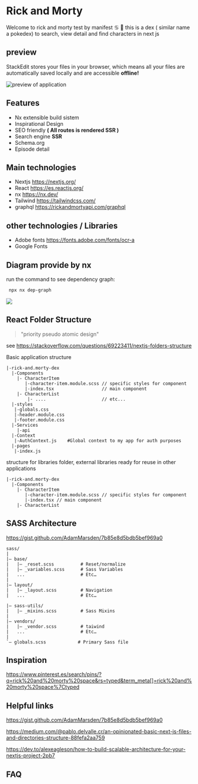 # Rick and Morty 

Welcome to rick and morty test by manifest ♋ 🌙 this is a dex ( similar name a pokedex) to search, view detail and find characters in next js


## preview

StackEdit stores your files in your browser, which means all your files are automatically saved locally and are accessible **offline!**

![preview of application](https://i.imgur.com/Sn6qlIB.png)

## Features

- Nx extensible build sistem
- Inspirational Design
- SEO friendly **( All routes is rendered SSR )**
- Search engine **SSR** 
- Schema.org
- Episode detail 


## Main technologies

 - Nextjs https://nextjs.org/
 - React https://es.reactjs.org/
 - nx https://nx.dev/
 - Tailwind https://tailwindcss.com/
 - graphql https://rickandmortyapi.com/graphql
 
## other technologies / Libraries

 - Adobe fonts https://fonts.adobe.com/fonts/ocr-a
 - Google Fonts
 

## Diagram provide by nx

run the command to see dependency graph:

```bash
 npx nx dep-graph
```

![](https://i.imgur.com/3vtglJ2.png)

## React Folder Structure

> "priority pseudo atomic design"

see https://stackoverflow.com/questions/69223411/nextjs-folders-structure

Basic application structure

```
|-rick-and.morty-dex
  |-Components    
    |- CharacterItem
	   |-character-item.module.scss // specific styles for component
	   |-index.tsx 					// main component
    |- CharacterList 
	    |- ....						// etc...
  |-styles
   |-globals.css
   |-header.module.css
   |-footer.module.css
  |-Services
    |-api              
  |-Context
   |-AuthContext.js    #Global context to my app for auth purposes
  |-pages
   |-index.js
```

structure for libraries folder, external libraries ready for reuse in other applications

```
|-rick-and.morty-dex
  |-Components    
    |- CharacterItem
	   |-character-item.module.scss // specific styles for component
	   |-index.tsx // main component
    |- CharacterList 
```

## SASS Architecture

https://gist.github.com/AdamMarsden/7b85e8d5bdb5bef969a0

```
sass/
|
|– base/
|   |– _reset.scss       	# Reset/normalize
|   |– _variables.scss   	# Sass Variables
|   ...                  	# Etc…
|
|– layout/
|   |– _layout.scss  		# Navigation
|   ...                  	# Etc…

|– sass-utils/
|   |– _mixins.scss      	# Sass Mixins
|
|– vendors/
|   |– _vendor.scss   		# taiwind
|   ...                  	# Etc…
|
`– globals.scss            # Primary Sass file
```
## Inspiration

https://www.pinterest.es/search/pins/?q=rick%20and%20morty%20space&rs=typed&term_meta[]=rick%20and%20morty%20space%7Ctyped

## Helpful links

https://gist.github.com/AdamMarsden/7b85e8d5bdb5bef969a0

https://medium.com/@pablo.delvalle.cr/an-opinionated-basic-next-js-files-and-directories-structure-88fefa2aa759

https://dev.to/alexeagleson/how-to-build-scalable-architecture-for-your-nextjs-project-2pb7


## FAQ

